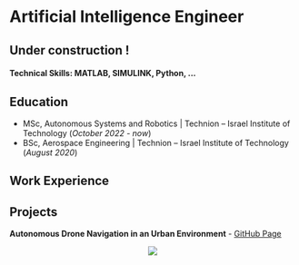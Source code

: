 # Artificial Intelligence Engineer

## Under construction !

#### Technical Skills: MATLAB, SIMULINK, Python, ...

## Education
- MSc, Autonomous Systems and Robotics | Technion – Israel Institute of Technology (_October 2022 - now_)	 			        		
- BSc, Aerospace Engineering              | Technion – Israel Institute of Technology (_August 2020_)

## Work Experience

## Projects

**Autonomous Drone Navigation in an Urban Environment** - [GitHub Page](https://github.com/hadar-hai/AutonomousDroneNav)

<p align="center">
<img src="https://github.com/hadar-hai/hadar-hai.github.io/raw/main/assets/img/AutDroneNavTeaser.gif" style="max-height:350px">
</p>

